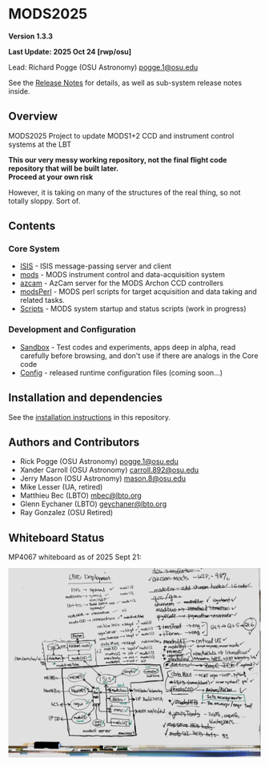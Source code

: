 # MODS2025

**Version 1.3.3**

**Last Update: 2025 Oct 24 [rwp/osu]**

Lead: Richard Pogge (OSU Astronomy) pogge.1@osu.edu

See the [Release Notes](RELEASES.md) for details, as well as sub-system release notes inside.

## Overview
MODS2025 Project to update MODS1+2 CCD and instrument control systems at the LBT

**This our very messy working repository, not the final flight code repository that will be built later.  
Proceed at your own risk**

However, it is taking on many of the structures of the real thing, so not totally sloppy.  Sort of.

## Contents

### Core System

  * [ISIS](ISIS) - ISIS message-passing server and client
  * [mods](mods) - MODS instrument control and data-acquisition system
  * [azcam](azcam) - AzCam server for the MODS Archon CCD controllers
  * [modsPerl](modsPerl) - MODS perl scripts for target acquisition and data taking and related tasks.
  * [Scripts](Scripts) - MODS system startup and status scripts (work in progress)

### Development and Configuration

  * [Sandbox](Sandbox) - Test codes and experiments, apps deep in alpha, read carefully before browsing, and don't use if there are analogs in the Core code
  * [Config](Config) - released runtime configuration files (coming soon...)

## Installation and dependencies

See the [installation instructions](INSTALL.md) in this repository. 

## Authors and Contributors

- Rick Pogge (OSU Astronomy) pogge.1@osu.edu
- Xander Carroll (OSU Astronomy) carroll.892@osu.edu
- Jerry Mason (OSU Astronomy) mason.8@osu.edu
- Mike Lesser (UA, retired)
- Matthieu Bec (LBTO) mbec@lbto.org
- Glenn Eychaner (LBTO) geychaner@lbto.org
- Ray Gonzalez (OSU Retired)

## Whiteboard Status

MP4067 whiteboard as of 2025 Sept 21:

![MP4067 Whiteboard](MODS_dts_Status_2025Sept21.jpg)
